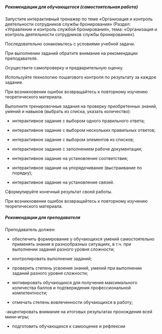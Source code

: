 ##### Рекомендации для обучающегося (самостоятельная работа)
Запустите интерактивный тренажер по теме «Организация и контроль деятельности сотрудников службы бронирования» (Раздел: «Управление и контроль службой бронирования», тема: «Организация и контроль деятельности сотрудников службы бронирования»). 

Последовательно ознакомьтесь с условиями учебной задачи. 

При выполнении заданий обратите внимание на рекомендации преподавателя. 

Осуществите самопроверку и предварительную оценку. 

Используйте технологию пошагового контроля по результату за каждое задание. 

При возникновении ошибок возвращайтесь к повторному изучению теоретического материала. 

Выполните тренировочные задания на проверку приобретенных знаний, умений и навыков (выбрать из списка, указать количество):  

- интерактивное задание с выбором одного правильного ответа; 

- интерактивное задание с выбором нескольких правильных ответов; 

- интерактивное задание с выбором элементов из списков; 

- интерактивное задание с заполнением рабоче документации; 

- интерактивное задание на установление соответствия; 

- интерактивное задание на упорядочивание (выстраивание по порядку); 

- интерактивное задание на установление связей. 

Сформулируйте конечный результат своей работы. 

При возникновении ошибок возвращайтесь к повторному изучению теоретического материала. 

##### Рекомендации для преподавателя
Преподаватель должен: 

- обеспечить формирование у обучающихся умений самостоятельно применять знания в разнообразных ситуациях, в т.ч. при выполнении заданий разного уровня сложности; 

- контролировать выполнение заданий; 

- проверить степень усвоения знаний, умений при выполнении заданий разного уровня сложности; 

- мотивировать обучающихся для получения максимального количества баллов и подтверждения профессиональной компетентности; 

- отмечать степень вовлеченности обучающихся в работу; 

-акцентировать внимание на итоговых результатах прохождения всей мини-игры; 

- подготовить обучающихся к самооценке и рефлексии 